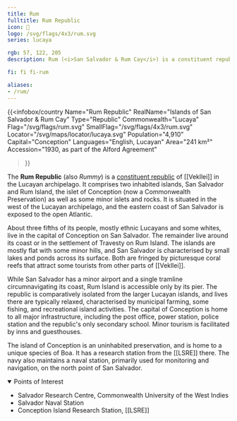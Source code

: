 ```yaml
---
title: Rum
fulltitle: Rum Republic
icon: 🍹
logo: /svg/flags/4x3/rum.svg
series: lucaya

rgb: 57, 122, 205
description: Rum (<i>San Salvador & Rum Cay</i>) is a constituent republic of Vekllei located in the Lucayan Archipelago.

fi: fi fi-rum

aliases:
- /rum/
---
```

{{<infobox/country
	 Name="Rum Republic"
	 RealName="Islands of San Salvador & Rum Cay"
	 Type="Republic"
	 Commonwealth="Lucaya"
	 Flag="/svg/flags/rum.svg"
	 SmallFlag="/svg/flags/4x3/rum.svg"
	 Locator="/svg/maps/locator/lucaya.svg"
	 Population="4,910"
	 Capital="Conception"
	 Languages="English, Lucayan"
	 Area="241 km²"
	 Accession="1930, as part of the Alford Agreement"
 >}}

The <span class="fi fi-rum"></span> **Rum Republic** (also *Rummy*) is a [constituent republic](/republics/) of [[Vekllei]] in the Lucayan archipelago. It comprises two inhabited islands, San Salvador and Rum Island, the islet of Conception (now a Commonwealth Preservation) as well as some minor islets and rocks. It is situated in the west of the Lucayan archipelago, and the eastern coast of San Salvador is exposed to the open Atlantic.

About three fifths of its people, mostly ethnic Lucayans and some whites, live in the capital of Conception on San Salvador. The remainder live around its coast or in the settlement of Travesty on Rum Island. The islands are mostly flat with some minor hills, and San Salvador is characterised by small lakes and ponds across its surface. Both are fringed by picturesque coral reefs that attract some tourists from other parts of [[Vekllei]].

While San Salvador has a minor airport and a single tramline circumnavigating its coast, Rum Island is accessible only by its pier. The republic is comparatively isolated from the larger Lucayan islands, and lives there are typically relaxed, characterised by municipal farming, some fishing, and recreational island activities. The capital of Conception is home to all major infrastructure, including the post office, power station, police station and the republic's only secondary school. Minor tourism is facilitated by inns and guesthouses.

The island of Conception is an uninhabited preservation, and is home to a unique species of Boa. It has a research station from the [[LSRE]] there. The navy also maintains a naval station, primarily used for monitoring and navigation, on the north point of San Salvador.

<details open>
  <summary>Points of Interest</summary>

* Salvador Research Centre, Commonwealth University of the West Indies
* Salvador Naval Station
* Conception Island Research Station, [[LSRE]]
</details>

